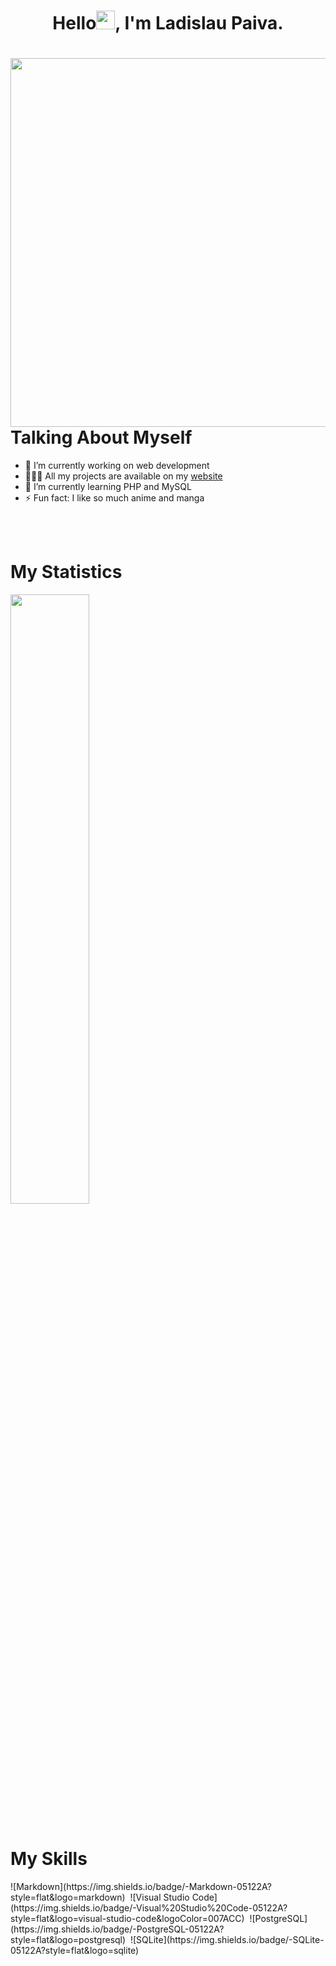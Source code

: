 <div align="center">

# Hello<img src="https://raw.githubusercontent.com/kaueMarques/kaueMarques/master/hi.gif" width="30px">, I'm Ladislau Paiva.
</div>
<div>
<img align="right" height="590em" src="https://raw.githubusercontent.com/gist/ladislaubpaiva/4395d35d13d99280ff80252c20ba3f20/raw/6927089a2c3a9f18c6cb8501ce3c96f1a8b29939/digitalcard.svg"/>
<h1 align="left">Talking About Myself</h1>

- 🔭 I’m currently working on web development
- 🧑🏽‍💻 All my projects are available on my <a href ="https://ladislaubpaiva.github.io">website</a>
- 🌱 I’m currently learning PHP and MySQL
- ⚡ Fun fact: I like so much anime and manga
<br>
<br>
<h1 align="left">My Statistics</h1>
<img width="50%" src="https://github-readme-stats.vercel.app/api/top-langs/?username=ladislaubpaiva&layout=compact&theme=tokyonight"/>
<br>
<br>
<h1 align="left">My Skills</h1>
![Markdown](https://img.shields.io/badge/-Markdown-05122A?style=flat&logo=markdown)&nbsp;
![Visual Studio Code](https://img.shields.io/badge/-Visual%20Studio%20Code-05122A?style=flat&logo=visual-studio-code&logoColor=007ACC)&nbsp;
![PostgreSQL](https://img.shields.io/badge/-PostgreSQL-05122A?style=flat&logo=postgresql)&nbsp;
![SQLite](https://img.shields.io/badge/-SQLite-05122A?style=flat&logo=sqlite)&nbsp;








</div>